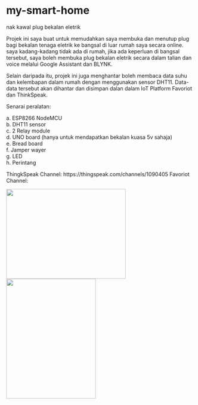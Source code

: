 # my-smart-home
nak kawal plug bekalan eletrik 

Projek ini saya buat untuk memudahkan saya membuka dan menutup plug bagi bekalan tenaga eletrik ke bangsal di luar rumah saya secara online.
saya kadang-kadang tidak ada di rumah, jika ada keperluan di bangsal tersebut, saya boleh membuka plug bekalan eletrik secara dalam talian
dan voice melalui Google Assistant dan BLYNK.

Selain daripada itu, projek ini juga menghantar boleh membaca data suhu dan kelembapan dalam rumah dengan menggunakan sensor DHT11. Data-data
tersebut akan dihantar dan disimpan dalan dalam IoT Platform Favoriot dan ThinkSpeak.

Senarai peralatan:

a. ESP8266 NodeMCU <br>
b. DHT11 sensor <br>
c. 2 Relay module <br>
d. UNO board (hanya untuk mendapatkan bekalan kuasa 5v sahaja) <br>
e. Bread board <br>
f. Jamper wayer <br>
g. LED <br>
h. Perintang <br>
<p>
  ThingkSpeak Channel: https://thingspeak.com/channels/1090405
  Favoriot Channel: 
  <p>
<a href="https://1.bp.blogspot.com/-9WG4o6CLgeg/Xvxv1cu9sCI/AAAAAAAAFSE/Ju7rVHIhfMYdFnZz7pkqil_BLEqQa3UrgCLcBGAsYHQ/s1600/IMG_20200701_160500.jpg" imageanchor="1"><img border="0" data-original-height="1200" data-original-width="1600" height="240" src="https://1.bp.blogspot.com/-9WG4o6CLgeg/Xvxv1cu9sCI/AAAAAAAAFSE/Ju7rVHIhfMYdFnZz7pkqil_BLEqQa3UrgCLcBGAsYHQ/s320/IMG_20200701_160500.jpg" width="320" /></a>
<br>
<a href="https://1.bp.blogspot.com/--xmwwi3CBzY/Xvxv1dFYsCI/AAAAAAAAFSI/TOR5lmlL8J0hBF4-C1m9yKAZPj6rxYgaACLcBGAsYHQ/s1600/IMG_20200701_185947.jpg" imageanchor="1"><img border="0" data-original-height="1600" data-original-width="1200" height="320" src="https://1.bp.blogspot.com/--xmwwi3CBzY/Xvxv1dFYsCI/AAAAAAAAFSI/TOR5lmlL8J0hBF4-C1m9yKAZPj6rxYgaACLcBGAsYHQ/s320/IMG_20200701_185947.jpg" width="240" /></a>
